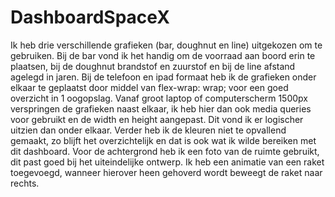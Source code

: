 # DashboardSpaceX

Ik heb drie verschillende grafieken (bar, doughnut en line) uitgekozen om te gebruiken. Bij de bar vond ik het handig om de voorraad aan boord erin te plaatsen, bij de doughnut brandstof en zuurstof en bij de line afstand agelegd in jaren. Bij de telefoon en ipad formaat heb ik de grafieken onder elkaar te geplaatst door middel van flex-wrap: wrap; voor een goed overzicht in 1 oogopslag. Vanaf groot laptop of computerscherm 1500px verspringen de grafieken naast elkaar, ik heb hier dan ook media queries voor gebruikt en de width en height aangepast. Dit vond ik er logischer uitzien dan onder elkaar. Verder heb ik de kleuren niet te opvallend gemaakt, zo blijft het overzichtelijk en dat is ook wat ik wilde bereiken met dit dashboard. Voor de achtergrond heb ik een foto van de ruimte gebruikt, dit past goed bij het uiteindelijke ontwerp. Ik heb een animatie van een raket toegevoegd, wanneer hierover heen gehoverd wordt beweegt de raket naar rechts. 
